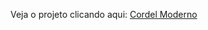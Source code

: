 Veja o projeto clicando aqui: <a href="https://fecamarg.github.io/projeto-cordel/" target="_blank">Cordel Moderno</a>
